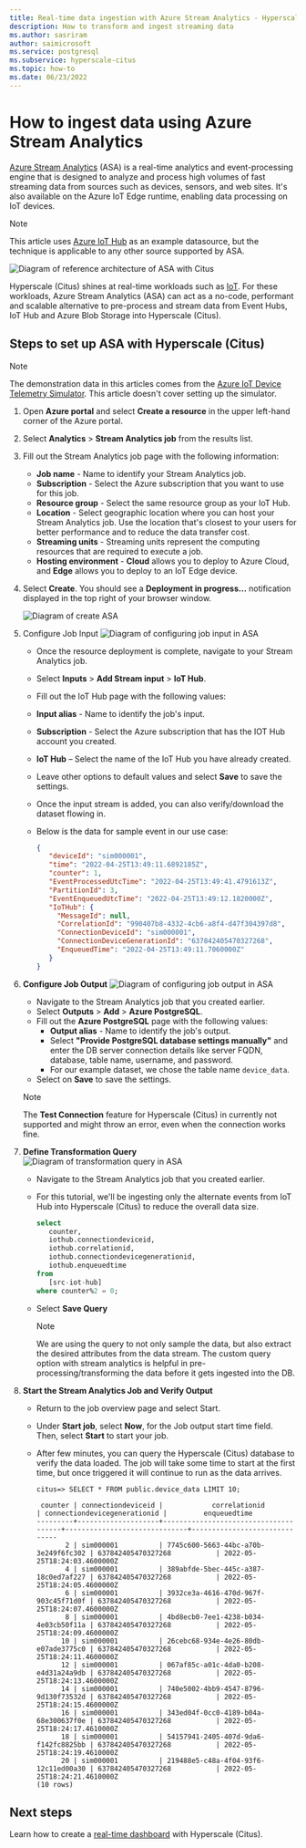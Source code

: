 ```yaml
---
title: Real-time data ingestion with Azure Stream Analytics - Hyperscale (Citus) - Azure DB for PostgreSQL
description: How to transform and ingest streaming data
ms.author: sasriram
author: saimicrosoft
ms.service: postgresql
ms.subservice: hyperscale-citus
ms.topic: how-to
ms.date: 06/23/2022
---
```


# How to ingest data using Azure Stream Analytics

[Azure Stream
Analytics](https://azure.microsoft.com/services/stream-analytics/#features)
(ASA) is a real-time analytics and event-processing engine that is designed to
analyze and process high volumes of fast streaming data from sources such as
devices, sensors, and web sites. It's also available on the Azure IoT Edge
runtime, enabling data processing on IoT devices.

> [!NOTE]
>
> This article uses [Azure IoT Hub](../../iot-hub/iot-concepts-and-iot-hub.md)
> as an example datasource, but the technique is applicable to any other source
> supported by ASA.

![Diagram of reference architecture of ASA with Citus](../media/howto-hyperscale-ingestion/01-ASA-reference-arch.png)

Hyperscale (Citus) shines at real-time workloads such as
[IoT](howto-build-scalable-apps-model-high-throughput.md). For these workloads,
Azure Stream Analytics (ASA) can act as a no-code, performant and scalable
alternative to pre-process and stream data from Event Hubs, IoT Hub and Azure
Blob Storage into Hyperscale (Citus).

## Steps to set up ASA with Hyperscale (Citus)

> [!NOTE]
>
> The demonstration data in this articles comes from the [Azure IoT Device
> Telemetry
> Simulator](https://github.com/Azure-Samples/Iot-Telemetry-Simulator). This
> article doesn't cover setting up the simulator.

1. Open **Azure portal** and select **Create a resource** in the upper left-hand corner of the Azure portal.
2. Select **Analytics** > **Stream Analytics job** from the results list.
3. Fill out the Stream Analytics job page with the following information:
   * **Job name** - Name to identify your Stream Analytics job.
   * **Subscription** - Select the Azure subscription that you want to use for this job.
   * **Resource group** - Select the same resource group as your IoT Hub.
   * **Location** - Select geographic location where you can host your Stream Analytics job. Use the location that's closest to your users for better performance and to reduce the data transfer cost.
   * **Streaming units** - Streaming units represent the computing resources that are required to execute a job.
   * **Hosting environment** - **Cloud** allows you to deploy to Azure Cloud, and **Edge** allows you to deploy to an IoT Edge device.
4. Select **Create**. You should see a **Deployment in progress...** notification displayed in the top right of your browser window.

   ![Diagram of create ASA](../media/howto-hyperscale-ingestion/02-ASA-create.png)

5. Configure Job Input
   ![Diagram of configuring job input in ASA](../media/howto-hyperscale-ingestion/03-ASA-input.png)

   * Once the resource deployment is complete, navigate to your Stream Analytics job.
   * Select **Inputs** > **Add Stream input** > **IoT Hub**.
   * Fill out the IoT Hub page with the following values:
   * **Input alias** - Name to identify the job's input.
   * **Subscription** - Select the Azure subscription that has the IOT Hub account you created.
   * **IoT Hub** – Select the name of the IoT Hub you have already created.
   * Leave other options to default values and select **Save** to save the settings.
   * Once the input stream is added, you can also verify/download the dataset flowing in.
   * Below is the data for sample event in our use case:

     ```json
     {
        "deviceId": "sim000001",
        "time": "2022-04-25T13:49:11.6892185Z",
        "counter": 1,
        "EventProcessedUtcTime": "2022-04-25T13:49:41.4791613Z",
        "PartitionId": 3,
        "EventEnqueuedUtcTime": "2022-04-25T13:49:12.1820000Z",
        "IoTHub": {
          "MessageId": null,
          "CorrelationId": "990407b8-4332-4cb6-a8f4-d47f304397d8",
          "ConnectionDeviceId": "sim000001",
          "ConnectionDeviceGenerationId": "637842405470327268",
          "EnqueuedTime": "2022-04-25T13:49:11.7060000Z"
        }
     }
     ```

6. **Configure Job Output**
   ![Diagram of configuring job output in ASA](../media/howto-hyperscale-ingestion/04-ASA-output.png)

   * Navigate to the Stream Analytics job that you created earlier.
   * Select **Outputs** > **Add** > **Azure PostgreSQL**.
   * Fill out the **Azure PostgreSQL** page with the following values:
     * **Output alias** - Name to identify the job's output.
     * Select **"Provide PostgreSQL database settings manually"** and enter the DB server connection details like server FQDN, database, table name, username, and password.
     * For our example dataset, we chose the table name `device_data`.
   * Select on **Save** to save the settings.

   > [!NOTE]
   > The **Test Connection** feature for Hyperscale (Citus) in currently not
   > supported and might throw an error, even when the connection works fine.

7. **Define Transformation Query**
   ![Diagram of transformation query in ASA](../media/howto-hyperscale-ingestion/05-ASA-transformation-query.png)

   * Navigate to the Stream Analytics job that you created earlier.
   * For this tutorial, we'll be ingesting only the alternate events from IoT Hub into Hyperscale (Citus) to reduce the overall data size.

     ```sql
     select
        counter,
        iothub.connectiondeviceid,
        iothub.correlationid,
        iothub.connectiondevicegenerationid,
        iothub.enqueuedtime
     from
        [src-iot-hub]
     where counter%2 = 0;
     ```

   * Select **Save Query**

     > [!NOTE]
	 > We are using the query to not only sample the data, but also extract the
	 > desired attributes from the data stream. The custom query option with
	 > stream analytics is helpful in pre-processing/transforming the data
	 > before it gets ingested into the DB.

8. **Start the Stream Analytics Job and Verify Output**

   * Return to the job overview page and select Start.
   * Under **Start job**, select **Now**, for the Job output start time field. Then, select **Start** to start your job.
   * After few minutes, you can query the Hyperscale (Citus) database to verify the data loaded. The job will take some time to start at the first time, but once triggered it will continue to run as the data arrives.

     ```
     citus=> SELECT * FROM public.device_data LIMIT 10;

      counter | connectiondeviceid |            correlationid             | connectiondevicegenerationid |         enqueuedtime
     ---------+--------------------+--------------------------------------+------------------------------+------------------------------
            2 | sim000001          | 7745c600-5663-44bc-a70b-3e249f6fc302 | 637842405470327268           | 2022-05-25T18:24:03.4600000Z
            4 | sim000001          | 389abfde-5bec-445c-a387-18c0ed7af227 | 637842405470327268           | 2022-05-25T18:24:05.4600000Z
            6 | sim000001          | 3932ce3a-4616-470d-967f-903c45f71d0f | 637842405470327268           | 2022-05-25T18:24:07.4600000Z
            8 | sim000001          | 4bd8ecb0-7ee1-4238-b034-4e03cb50f11a | 637842405470327268           | 2022-05-25T18:24:09.4600000Z
           10 | sim000001          | 26cebc68-934e-4e26-80db-e07ade3775c0 | 637842405470327268           | 2022-05-25T18:24:11.4600000Z
           12 | sim000001          | 067af85c-a01c-4da0-b208-e4d31a24a9db | 637842405470327268           | 2022-05-25T18:24:13.4600000Z
           14 | sim000001          | 740e5002-4bb9-4547-8796-9d130f73532d | 637842405470327268           | 2022-05-25T18:24:15.4600000Z
           16 | sim000001          | 343ed04f-0cc0-4189-b04a-68e300637f0e | 637842405470327268           | 2022-05-25T18:24:17.4610000Z
           18 | sim000001          | 54157941-2405-407d-9da6-f142fc8825bb | 637842405470327268           | 2022-05-25T18:24:19.4610000Z
           20 | sim000001          | 219488e5-c48a-4f04-93f6-12c11ed00a30 | 637842405470327268           | 2022-05-25T18:24:21.4610000Z
     (10 rows)
     ```

## Next steps

Learn how to create a [real-time
dashboard](tutorial-design-database-realtime.md) with Hyperscale (Citus).
